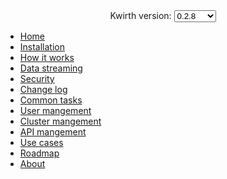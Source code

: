 <center>
  Kwirth version:
  <select id="version" onchange="window.location.href = `/kwirth/#/${document.getElementById('version').value}/index`">
    <option value="0.4.63">0.4.63</option>
    <option value="0.4.20">0.4.20</option>
    <option value="0.3.160">0.3.160</option>
    <option value="0.2.8" selected>0.2.8</option>
  </select>
</center>

* [Home](index)
* [Installation](installation)
* [How it works](how)
* [Data streaming](datastreaming)
* [Security](security)
* [Change log](changelog)
* [Common tasks](commontasks)
* [User mangement](usermanagement)
* [Cluster mangement](clustermanagement)
* [API mangement](apimanagement)
* [Use cases](usecases)
* [Roadmap](roadmap)
* [About](about)
